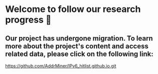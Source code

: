# Welcome to follow our research progress 👋


## Our project has undergone migration. To learn more about the project's content and access related data, please click on the following link:

https://github.com/AddrMiner/IPv6_hitlist.github.io.git

